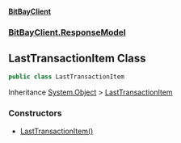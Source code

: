 #### [BitBayClient](./index.md 'index')
### [BitBayClient.ResponseModel](./BitBayClient-ResponseModel.md 'BitBayClient.ResponseModel')
## LastTransactionItem Class
```csharp
public class LastTransactionItem
```
Inheritance [System.Object](https://docs.microsoft.com/en-us/dotnet/api/System.Object 'System.Object') &gt; [LastTransactionItem](./BitBayClient-ResponseModel-LastTransactionItem.md 'BitBayClient.ResponseModel.LastTransactionItem')  
### Constructors
- [LastTransactionItem()](./BitBayClient-ResponseModel-LastTransactionItem-LastTransactionItem().md 'BitBayClient.ResponseModel.LastTransactionItem.LastTransactionItem()')
